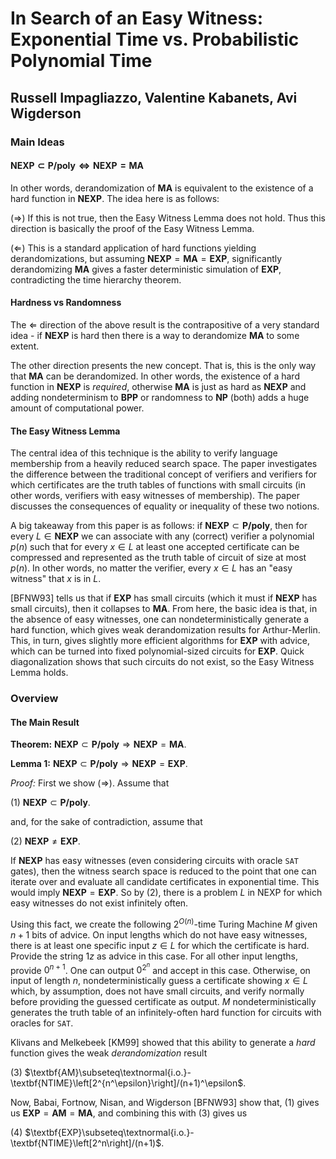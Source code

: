 # In Search of an Easy Witness: Exponential Time vs. Probabilistic Polynomial Time

## Russell Impagliazzo, Valentine Kabanets, Avi Wigderson

### Main Ideas

#### $\textbf{NEXP}\subset\textbf{P/poly}\Leftrightarrow\textbf{NEXP}=\textbf{MA}$

In other words, derandomization of $\textbf{MA}$ is equivalent to the existence of a hard function in $\textbf{NEXP}$.  The idea here is as follows:

($\Rightarrow$) If this is not true, then the Easy Witness Lemma does not hold.  Thus this direction is basically the proof of the Easy Witness Lemma.

($\Leftarrow$) This is a standard application of hard functions yielding derandomizations, but assuming $\textbf{NEXP}=\textbf{MA}=\textbf{EXP}$, significantly derandomizing $\textbf{MA}$ gives a faster deterministic simulation of $\textbf{EXP}$, contradicting the time hierarchy theorem.

#### Hardness vs Randomness

The $\Leftarrow$ direction of the above result is the contrapositive of a very standard idea - if $\textbf{NEXP}$ is hard then there is a way to derandomize $\textbf{MA}$ to some extent.

The other direction presents the new concept.  That is, this is the only way that $\textbf{MA}$ can be derandomized.  In other words, the existence of a hard function in $\textbf{NEXP}$ is *required*, otherwise $\textbf{MA}$ is just as hard as $\textbf{NEXP}$ and adding nondeterminism to $\textbf{BPP}$ or randomness to $\textbf{NP}$ (both) adds a huge amount of computational power.

#### The Easy Witness Lemma

The central idea of this technique is the ability to verify language membership from a heavily reduced search space.  The paper investigates the difference between the traditional concept of verifiers and verifiers for which certificates are the truth tables of functions with small circuits (in other words, verifiers with easy witnesses of membership).  The paper discusses the consequences of equality or inequality of these two notions.

A big takeaway from this paper is as follows: if $\textbf{NEXP}\subset\textbf{P/poly}$, then for every $L\in\textbf{NEXP}$ we can associate with any (correct) verifier a polynomial $p(n)$ such that for every $x\in L$ at least one accepted certificate can be compressed and represented as the truth table of circuit of size at most $p(n)$.  In other words, no matter the verifier, every $x\in L$ has an "easy witness" that $x$ is in $L$.

\[BFNW93\] tells us that if $\textbf{EXP}$ has small circuits (which it must if $\textbf{NEXP}$ has small circuits), then it collapses to $\textbf{MA}$.  From here, the basic idea is that, in the absence of easy witnesses, one can nondeterministically generate a hard function, which gives weak derandomization results for Arthur-Merlin.  This, in turn, gives slightly more efficient algorithms for $\textbf{EXP}$ with advice, which can be turned into fixed polynomial-sized circuits for $\textbf{EXP}$.  Quick diagonalization shows that such circuits do not exist, so the Easy Witness Lemma holds.

### Overview

#### The Main Result

**Theorem:** $\textbf{NEXP}\subset\textbf{P/poly}\Rightarrow\textbf{NEXP}=\textbf{MA}$.

**Lemma 1:** $\textbf{NEXP}\subset\textbf{P/poly}\Rightarrow\textbf{NEXP}=\textbf{EXP}$.

*Proof:* First we show ($\Rightarrow$).  Assume that 

(1) $\textbf{NEXP}\subset\textbf{P/poly}$.

and, for the sake of contradiction, assume that

(2) $\textbf{NEXP}\neq\textbf{EXP}$.

If $\textbf{NEXP}$ has easy witnesses (even considering circuits with oracle $\texttt{SAT}$ gates), then the witness search space is reduced to the point that one can iterate over and evaluate all candidate certificates in exponential time.  This would imply $\textbf{NEXP}=\textbf{EXP}$.  So by (2), there is a problem $L$ in $\text{NEXP}$ for which easy witnesses do not exist infinitely often.

Using this fact, we create the following $2^{O(n)}$-time Turing Machine $M$ given $n+1$ bits of advice.  On input lengths which do not have easy witnesses, there is at least one specific input $z\in L$ for which the certificate is hard.  Provide the string $1z$ as advice in this case.  For all other input lengths, provide $0^{n+1}$.  One can output $0^{2^n}$ and accept in this case.  Otherwise, on input of length $n$, nondeterministically guess a certificate showing $x\in L$ which, by assumption, does not have small circuits, and verify normally before providing the guessed certificate as output.  $M$ nondeterministically generates the truth table of an infinitely-often hard function for circuits with oracles for $\texttt{SAT}$.

Klivans and Melkebeek \[KM99\] showed that this ability to generate a *hard* function gives the weak *derandomization* result

(3) $\textbf{AM}\subseteq\textnormal{i.o.}-\textbf{NTIME}\left[2^{n^\epsilon}\right]/(n+1)^\epsilon$.

Now, Babai, Fortnow, Nisan, and Wigderson \[BFNW93\] show that, (1) gives us $\textbf{EXP}=\textbf{AM}=\textbf{MA}$, and combining this with (3) gives us 

(4) $\textbf{EXP}\subseteq\textnormal{i.o.}-\textbf{NTIME}\left[2^n\right]/(n+1)$.

